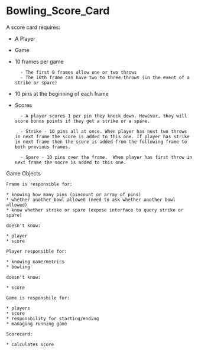 # Bowling_Score_Card

A score card requires:

* A Player

* Game

* 10 frames per game

		- The first 9 frames allow one or two throws
		- The 10th frame can have two to three throws (in the event of a strike or spare)


* 10 pins at the beginning of each frame

* Scores

		- A player scores 1 per pin they knock down. However, they will score bonus points if they get a strike or a spare.

		- Strike - 10 pins all at once. When player has next two throws in next frame the score is added to this one. If player has strike in next frame then the score is added from the following frame to both previous frames.

		- Spare - 10 pins over the frame.  When player has first throw in next frame the socre is added to this one.
		


Game Objects
	

	Frame is responsible for:

	* knowing how many pins (pincount or array of pins)
	* whether another bowl allowed (need to ask whether another bowl allowed)
	* know whether strike or spare (expose interface to query strike or spare)

	doesn't know:

	* player
	* score

	Player responsible for:

	* knowing name/metrics
	* bowling

	doesn't know:

	* score

	Game is responsbile for:

	* players
	* score
	* responsbility for starting/ending
	* managing running game

	Scorecard: 

	* calculates score



